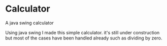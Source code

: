 # Calculator
A java swing calculator 

Using java swing I made this simple calculator. it's still under construction but most of the cases have been handled already such as dividing by zero.
